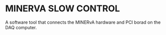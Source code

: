 # MINERVA SLOW CONTROL

A software tool that connects the MINERvA hardware and PCI borad on the DAQ computer.  
